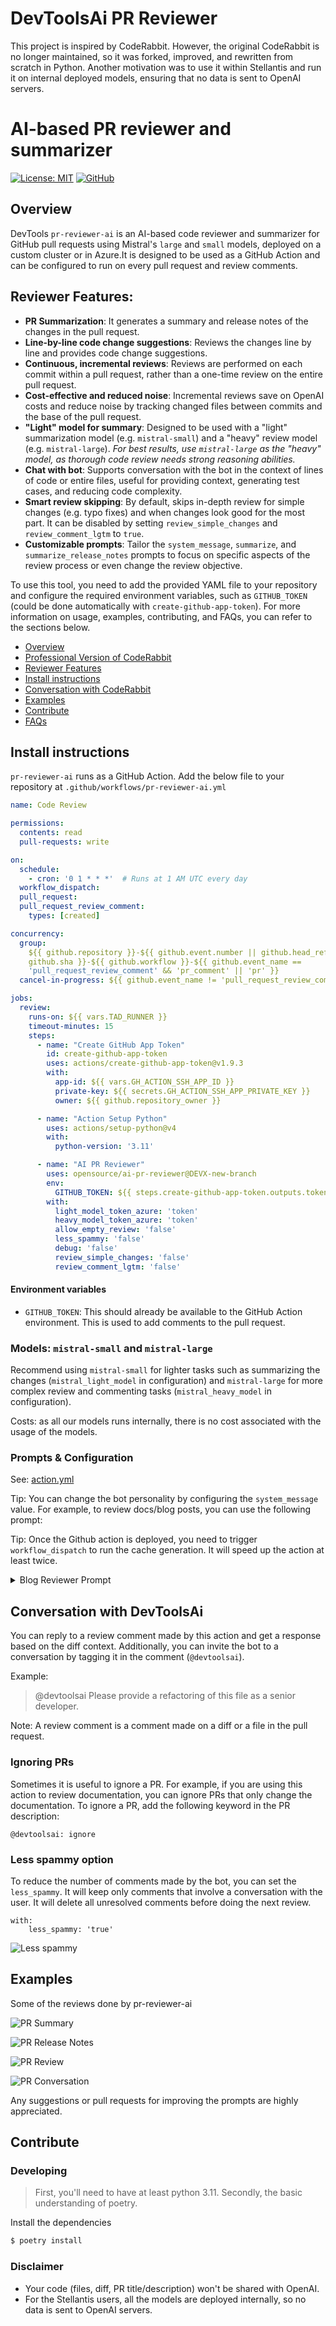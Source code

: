 # DevToolsAi PR Reviewer

This project is inspired by CodeRabbit. 
However, the original CodeRabbit is no longer maintained, so it was forked, improved, and rewritten from scratch in Python. 
Another motivation was to use it within Stellantis and run it on internal deployed models, 
ensuring that no data is sent to OpenAI servers.



# AI-based PR reviewer and summarizer

[![License: MIT](https://img.shields.io/badge/License-MIT-yellow.svg)](https://opensource.org/licenses/MIT)
[![GitHub](https://img.shields.io/github/last-commit/coderabbitai/ai-pr-reviewer/main?style=flat-square)](https://github.com/coderabbitai/ai-pr-reviewer/commits/main)

## Overview

DevTools `pr-reviewer-ai` is an AI-based code reviewer and summarizer for
GitHub pull requests using Mistral's `large` and `small` models, deployed on a custom cluster
or in Azure.It is designed to be used as a GitHub Action and can be configured to run on every
pull request and review comments.

## Reviewer Features:

- **PR Summarization**: It generates a summary and release notes of the changes
  in the pull request.
- **Line-by-line code change suggestions**: Reviews the changes line by line and
  provides code change suggestions.
- **Continuous, incremental reviews**: Reviews are performed on each commit
  within a pull request, rather than a one-time review on the entire pull
  request.
- **Cost-effective and reduced noise**: Incremental reviews save on OpenAI costs
  and reduce noise by tracking changed files between commits and the base of the
  pull request.
- **"Light" model for summary**: Designed to be used with a "light"
  summarization model (e.g. `mistral-small`) and a "heavy" review model (e.g.
  `mistral-large`). _For best results, use `mistral-large` as the "heavy" model, as thorough
  code review needs strong reasoning abilities._
- **Chat with bot**: Supports conversation with the bot in the context of lines
  of code or entire files, useful for providing context, generating test cases,
  and reducing code complexity.
- **Smart review skipping**: By default, skips in-depth review for simple
  changes (e.g. typo fixes) and when changes look good for the most part. It can
  be disabled by setting `review_simple_changes` and `review_comment_lgtm` to
  `true`.
- **Customizable prompts**: Tailor the `system_message`, `summarize`, and
  `summarize_release_notes` prompts to focus on specific aspects of the review
  process or even change the review objective.

To use this tool, you need to add the provided YAML file to your repository and
configure the required environment variables, such as `GITHUB_TOKEN` (could be done automatically with
`create-github-app-token`).
For more information on usage, examples, contributing, and
FAQs, you can refer to the sections below.

- [Overview](#overview)
- [Professional Version of CodeRabbit](#professional-version-of-coderabbit)
- [Reviewer Features](#reviewer-features)
- [Install instructions](#install-instructions)
- [Conversation with CodeRabbit](#conversation-with-coderabbit)
- [Examples](#examples)
- [Contribute](#contribute)
- [FAQs](#faqs)


## Install instructions

`pr-reviewer-ai` runs as a GitHub Action. Add the below file to your repository
at `.github/workflows/pr-reviewer-ai.yml`

```yaml
name: Code Review

permissions:
  contents: read
  pull-requests: write

on:
  schedule:
    - cron: '0 1 * * *'  # Runs at 1 AM UTC every day
  workflow_dispatch:
  pull_request:
  pull_request_review_comment:
    types: [created]

concurrency:
  group:
    ${{ github.repository }}-${{ github.event.number || github.head_ref ||
    github.sha }}-${{ github.workflow }}-${{ github.event_name ==
    'pull_request_review_comment' && 'pr_comment' || 'pr' }}
  cancel-in-progress: ${{ github.event_name != 'pull_request_review_comment' }}

jobs:
  review:
    runs-on: ${{ vars.TAD_RUNNER }}
    timeout-minutes: 15
    steps:
      - name: "Create GitHub App Token"
        id: create-github-app-token
        uses: actions/create-github-app-token@v1.9.3
        with:
          app-id: ${{ vars.GH_ACTION_SSH_APP_ID }}
          private-key: ${{ secrets.GH_ACTION_SSH_APP_PRIVATE_KEY }}
          owner: ${{ github.repository_owner }}

      - name: "Action Setup Python"
        uses: actions/setup-python@v4
        with:
          python-version: '3.11'

      - name: "AI PR Reviewer"
        uses: opensource/ai-pr-reviewer@DEVX-new-branch
        env:
          GITHUB_TOKEN: ${{ steps.create-github-app-token.outputs.token }}
        with:
          light_model_token_azure: 'token'
          heavy_model_token_azure: 'token'
          allow_empty_review: 'false'
          less_spammy: 'false'
          debug: 'false'
          review_simple_changes: 'false'
          review_comment_lgtm: 'false'

```

#### Environment variables

- `GITHUB_TOKEN`: This should already be available to the GitHub Action
  environment. This is used to add comments to the pull request.

### Models: `mistral-small` and `mistral-large`

Recommend using `mistral-small` for lighter tasks such as summarizing the
changes (`mistral_light_model` in configuration) and `mistral-large` for more complex
review and commenting tasks (`mistral_heavy_model` in configuration).

Costs: as all our models runs internally, there is no cost associated with the usage of the models.

### Prompts & Configuration

See: [action.yml](./action.yml)

Tip: You can change the bot personality by configuring the `system_message`
value. For example, to review docs/blog posts, you can use the following prompt:

Tip: Once the Github action is deployed, you need to trigger `workflow_dispatch` to run the cache generation.
It will speed up the action at least twice.


<details>
<summary>Blog Reviewer Prompt</summary>

```yaml
system_message: |
  You are `@devtoolsai` (aka `github-actions[bot]`), a language model. 
  Your purpose is to act as a highly experienced
  DevRel (developer relations) professional with focus on cloud-native
  infrastructure.

  Company context -
  CodeRabbit is an AI-powered Code reviewer.It boosts code quality and cuts manual effort. Offers context-aware, line-by-line feedback, highlights critical changes,
  enables bot interaction, and lets you commit suggestions directly from GitHub.

  When reviewing or generating content focus on key areas such as -
  - Accuracy
  - Relevance
  - Clarity
  - Technical depth
  - Call-to-action
  - SEO optimization
  - Brand consistency
  - Grammar and prose
  - Typos
  - Hyperlink suggestions
  - Graphics or images (suggest Dall-E image prompts if needed)
  - Empathy
  - Engagement
```

</details>

## Conversation with DevToolsAi

You can reply to a review comment made by this action and get a response based
on the diff context. Additionally, you can invite the bot to a conversation by
tagging it in the comment (`@devtoolsai`).

Example:

> @devtoolsai Please provide a refactoring of this file as a senior developer.

Note: A review comment is a comment made on a diff or a file in the pull
request.

### Ignoring PRs

Sometimes it is useful to ignore a PR. For example, if you are using this action
to review documentation, you can ignore PRs that only change the documentation.
To ignore a PR, add the following keyword in the PR description:

```text
@devtoolsai: ignore
```

### Less spammy option

To reduce the number of comments made by the bot, you can set the `less_spammy`.
It will keep only comments that involve a conversation with the user.
It will delete all unresolved comments before doing the next review.

```text
with:
    less_spammy: 'true'
```
![Less spammy](./docs/images/less_spammy.jpg)


## Examples

Some of the reviews done by pr-reviewer-ai

![PR Summary](./docs/images/summary.jpg)

![PR Release Notes](./docs/images/changelog.jpg)

![PR Review](./docs/images/proposal.jpg)

![PR Conversation](./docs/images/reply.jpg)

Any suggestions or pull requests for improving the prompts are highly
appreciated.

## Contribute

### Developing

> First, you'll need to have at least python 3.11. 
> Secondly, the basic understanding of poetry.

Install the dependencies

```bash
$ poetry install
```

### Disclaimer

- Your code (files, diff, PR title/description) won't be shared with OpenAI.
- For the Stellantis users, all the models are deployed internally, so no data is sent to OpenAI servers.
